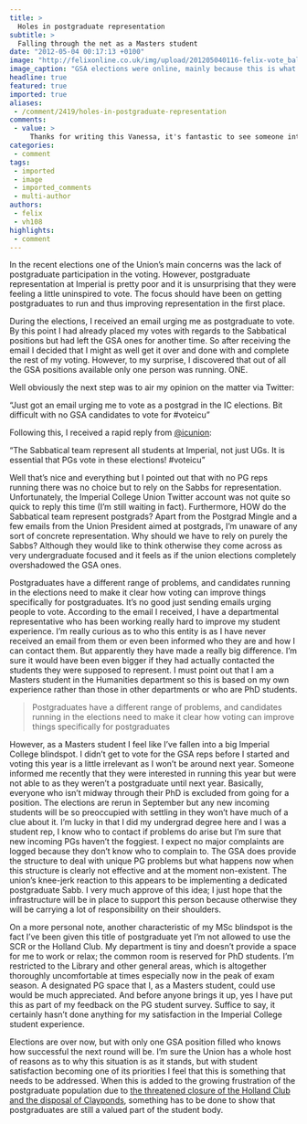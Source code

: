 ```yaml
---
title: >
  Holes in postgraduate representation
subtitle: >
  Falling through the net as a Masters student
date: "2012-05-04 00:17:13 +0100"
image: "http://felixonline.co.uk/img/upload/201205040116-felix-vote_ballot_paper.jpg"
image_caption: "GSA elections were online, mainly because this is what the ballot paper would have looked like. Grim"
headline: true
featured: true
imported: true
aliases:
 - /comment/2419/holes-in-postgraduate-representation
comments:
 - value: >
     Thanks for writing this Vanessa, it's fantastic to see someone interested in PG Representation! <br>If we had more people like you we wouldn't be in the position where over half the senior PG representation positions had nobody standing at first attempt. <br> <br>We did try very hard this year to get people to run for the positions. However, as they are student representatives, there is no way for us to control the numbers and I'm sure there are a long list of reasons as to why people didn't stand (many of which may illude us at the moment). <br>I'm sure you yourself would've been perfect for our Academic and Welfare Officer (Humanities) and its unfortunate you couldn't stand as a UG, it's actually something we are looking into and/or moving our election timetable to postgraduates as it is so different to undergraduates. <br> <br>Just as a note on "how do the Sabbatical team represent postgrads", this is quite recent: <br>http://www.union.ic.ac.uk/blogs/2012/04/20/postgraduate-education-inquiry-response/,I imagine that, given a
categories:
 - comment
tags:
 - imported
 - image
 - imported_comments
 - multi-author
authors:
 - felix
 - vh108
highlights:
 - comment
---
```


In the recent elections one of the Union’s main concerns was the lack of postgraduate participation in the voting. However, postgraduate representation at Imperial is pretty poor and it is unsurprising that they were feeling a little uninspired to vote. The focus should have been on getting postgraduates to run and thus improving representation in the first place.

During the elections, I received an email urging me as postgraduate to vote. By this point I had already placed my votes with regards to the Sabbatical positions but had left the GSA ones for another time. So after receiving the email I decided that I might as well get it over and done with and complete the rest of my voting. However, to my surprise, I discovered that out of all the GSA positions available only one person was running. ONE.

Well obviously the next step was to air my opinion on the matter via Twitter:

“Just got an email urging me to vote as a postgrad in the IC elections. Bit difficult with no GSA candidates to vote for #voteicu”

Following this, I received a rapid reply from [@icunion](http://twitter.com/#!/icunion):

“The Sabbatical team represent all students at Imperial, not just UGs. It is essential that PGs vote in these elections! #voteicu”

Well that’s nice and everything but I pointed out that with no PG reps running there was no choice but to rely on the Sabbs for representation. Unfortunately, the Imperial College Union Twitter account was not quite so quick to reply this time (I’m still waiting in fact). Furthermore, HOW do the Sabbatical team represent postgrads? Apart from the Postgrad Mingle and a few emails from the Union President aimed at postgrads, I’m unaware of any sort of concrete representation. Why should we have to rely on purely the Sabbs? Although they would like to think otherwise they come across as very undergraduate focused and it feels as if the union elections completely overshadowed the GSA ones.

Postgraduates have a different range of problems, and candidates running in the elections need to make it clear how voting can improve things specifically for postgraduates. It’s no good just sending emails urging people to vote. According to the email I received, I have a departmental representative who has been working really hard to improve my student experience. I’m really curious as to who this entity is as I have never received an email from them or even been informed who they are and how I can contact them. But apparently they have made a really big difference. I’m sure it would have been even bigger if they had actually contacted the students they were supposed to represent. I must point out that I am a Masters student in the Humanities department so this is based on my own experience rather than those in other departments or who are PhD students.

> Postgraduates have a different range of problems, and candidates running in the elections need to make it clear how voting can improve things specifically for postgraduates

However, as a Masters student I feel like I’ve fallen into a big Imperial College blindspot. I didn’t get to vote for the GSA reps before I started and voting this year is a little irrelevant as I won’t be around next year. Someone informed me recently that they were interested in running this year but were not able to as they weren’t a postgraduate until next year. Basically, everyone who isn’t midway through their PhD is excluded from going for a position. The elections are rerun in September but any new incoming students will be so preoccupied with settling in they won’t have much of a clue about it. I’m lucky in that I did my undergrad degree here and I was a student rep, I know who to contact if problems do arise but I’m sure that new incoming PGs haven’t the foggiest. I expect no major complaints are logged because they don’t know who to complain to. The GSA does provide the structure to deal with unique PG problems but what happens now when this structure is clearly not effective and at the moment non-existent. The union’s knee-jerk reaction to this appears to be implementing a dedicated postgraduate Sabb. I very much approve of this idea; I just hope that the infrastructure will be in place to support this person because otherwise they will be carrying a lot of responsibility on their shoulders.

On a more personal note, another characteristic of my MSc blindspot is the fact I’ve been given this title of postgraduate yet I’m not allowed to use the SCR or the Holland Club. My department is tiny and doesn’t provide a space for me to work or relax; the common room is reserved for PhD students. I’m restricted to the Library and other general areas, which is altogether thoroughly uncomfortable at times especially now in the peak of exam season. A designated PG space that I, as a Masters student, could use would be much appreciated. And before anyone brings it up, yes I have put this as part of my feedback on the PG student survey. Suffice to say, it certainly hasn’t done anything for my satisfaction in the Imperial College student experience.

Elections are over now, but with only one GSA position filled who knows how successful the next round will be. I’m sure the Union has a whole host of reasons as to why this situation is as it stands, but with student satisfaction becoming one of its priorities I feel that this is something that needs to be addressed. When this is added to the growing frustration of the postgraduate population due to [the threatened closure of the Holland Club and the disposal of Clayponds](http://felixonline.co.uk/news/2263/further-concerns-over-holland-club-and-clayponds/), something has to be done to show that postgraduates are still a valued part of the student body.

